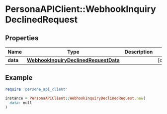# PersonaAPIClient::WebhookInquiryDeclinedRequest

## Properties

| Name | Type | Description | Notes |
| ---- | ---- | ----------- | ----- |
| **data** | [**WebhookInquiryDeclinedRequestData**](WebhookInquiryDeclinedRequestData.md) |  | [optional] |

## Example

```ruby
require 'persona_api_client'

instance = PersonaAPIClient::WebhookInquiryDeclinedRequest.new(
  data: null
)
```

